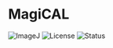 # MagiCAL
![ImageJ](https://img.shields.io/badge/ImageJ-Macro-blue)
![License](https://img.shields.io/badge/license-MIT-green)
![Status](https://img.shields.io/badge/status-Prototype--Stable-yellow)
